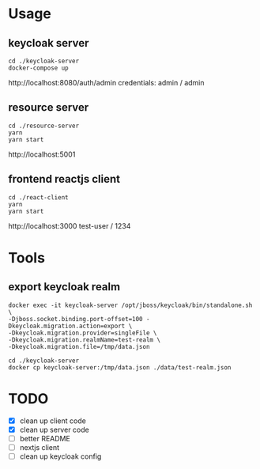# Usage

## keycloak server

```
cd ./keycloak-server
docker-compose up
```

http://localhost:8080/auth/admin
credentials: admin / admin

## resource server

```
cd ./resource-server
yarn
yarn start
```

http://localhost:5001

## frontend reactjs client

```
cd ./react-client
yarn
yarn start
```

http://localhost:3000
test-user / 1234

# Tools

## export keycloak realm

```
docker exec -it keycloak-server /opt/jboss/keycloak/bin/standalone.sh \
-Djboss.socket.binding.port-offset=100 -Dkeycloak.migration.action=export \
-Dkeycloak.migration.provider=singleFile \
-Dkeycloak.migration.realmName=test-realm \
-Dkeycloak.migration.file=/tmp/data.json

cd ./keycloak-server
docker cp keycloak-server:/tmp/data.json ./data/test-realm.json
```

# TODO

- [x] clean up client code
- [x] clean up server code
- [ ] better README
- [ ] nextjs client
- [ ] clean up keycloak config
